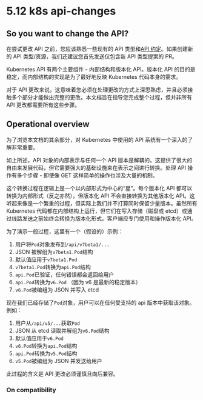 # 5.12 k8s api-changes

## So you want to change the API?

在尝试更改 API 之前，您应该熟悉一些现有的 API 类型和[API 约定](https://github.com/kubernetes/community/blob/master/contributors/devel/sig-architecture/api-conventions.md)。如果创建新的 API 类型/资源，我们还建议您首先发送仅包含新 API 类型提案的 PR。

Kubernetes API 有两个主要组件 - 内部结构和版本化 API。版本化 API 的目的是稳定，而内部结构的实现是为了最好地反映 Kubernetes 代码本身的需求。

对于 API 更改来说，这意味着您必须在处理更改的方式上深思熟虑，并且必须接触多个部分才能做出完整的更改。本文档旨在指导您完成整个过程，但并非所有 API 更改都需要所有这些步骤。

## Operational overview

为了浏览本文档的其余部分，对 Kubernetes 中使用的 API 系统有一个深入的了解非常重要。

如上所述，API 对象的内部表示与任何一个 API 版本是解耦的。这提供了很大的自由来发展代码，但它需要强大的基础设施来在表示之间进行转换。处理 API 操作有多个步骤 - 即使像 GET 这样简单的操作也涉及大量的机制。

这个转换过程在逻辑上是一个以内部形式为中心的“星”。每个版本化 API 都可以转换为内部形式（反之亦然），但版本化 API 不会直接转换为其他版本化 API。这听起来像是一个繁重的过程，但实际上我们并不打算同时保留少量版本。虽然所有 Kubernetes 代码都在内部结构上运行，但它们在写入存储（磁盘或 etcd）或通过线路发送之前始终会转换为版本化形式。客户端应专门使用和操作版本化 API。

为了演示一般过程，这里有一个（假设的）示例：

1. 用户将`Pod`对象发布到`/api/v7beta1/...`
2. JSON 被解组为`v7beta1.Pod`结构
3. 默认值应用于`v7beta1.Pod`
4. `v7beta1.Pod`转换为`api.Pod`结构
5. `api.Pod`已验证，任何错误都会返回给用户
6. `api.Pod`转换为`v6.Pod` （因为 v6 是最新的稳定版本）
7. `v6.Pod`被编组为 JSON 并写入 etcd

现在我们已经存储了`Pod`对象，用户可以在任何受支持的 api 版本中获取该对象。例如：

1. 用户从`/api/v5/...`获取`Pod`
2. JSON 从 etcd 读取并解组为`v6.Pod`结构
3. 默认值应用于`v6.Pod`
4. `v6.Pod`转换为`api.Pod`结构
5. `api.Pod`转换为`v5.Pod`结构
6. `v5.Pod`被编组为 JSON 并发送给用户

此过程的含义是 API 更改必须谨慎且向后兼容。

### On compatibility&#x20;
